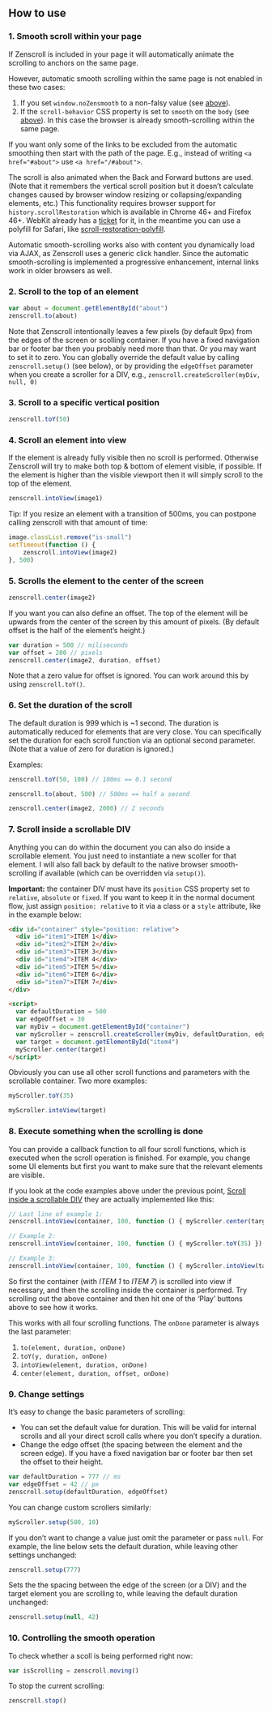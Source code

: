## How to use


### 1. Smooth scroll within your page

If Zenscroll is included in your page it will automatically animate the scrolling to anchors on the same page.

However, automatic smooth scrolling within the same page is not enabled in these two cases:

1. If you set `window.noZensmooth` to a non-falsy value (see [above](#disablingautomaticsmoothingonlocallinks)).
2. If the `scroll-behavior` CSS property is set to `smooth` on the `body` (see [above](#enablingnativesmooth-scrollinginthebrowser)). In this case the browser is already smooth-scrolling within the same page.

If you want only some of the links to be excluded from the automatic smoothing then start with the path of the page. E.g., instead of writing `<a href="#about">` use `<a href="/#about">`.
	
The scroll is also animated when the Back and Forward buttons are used. (Note that it remembers the vertical scroll position but it doesn’t calculate changes caused by browser window resizing or collapsing/expanding elements, etc.) This functionality requires browser support for `history.scrollRestoration` which is available in Chrome 46+ and Firefox 46+. WebKit already has a [ticket](https://bugs.webkit.org/show_bug.cgi?id=147782) for it, in the meantime you can use a polyfill for Safari, like [scroll-restoration-polyfill](https://github.com/bfred-it/scroll-restoration-polyfill).

Automatic smooth-scrolling works also with content you dynamically load via AJAX, as Zenscroll uses a generic click handler. Since the automatic smooth-scrolling is implemented a progressive enhancement, internal links work in older browsers as well.


### 2. Scroll to the top of an element

````js
var about = document.getElementById("about")
zenscroll.to(about)
````

Note that Zenscroll intentionally leaves a few pixels (by default 9px) from the edges of the screen or scolling container. If you have a fixed navigation bar or footer bar then you probably need more than that. Or you may want to set it to zero. You can globally override the default value by calling `zenscroll.setup()` (see below), or by providing the `edgeOffset` parameter when you create a scroller for a DIV, e.g., `zenscroll.createScroller(myDiv, null, 0)`


### 3. Scroll to a specific vertical position

````js
zenscroll.toY(50)
````


### 4. Scroll an element into view 

If the element is already fully visible then no scroll is performed. Otherwise Zenscroll will try to make both top & bottom of element visible, if possible. If the element is higher than the visible viewport then it will simply scroll to the top of the element. 

````js
zenscroll.intoView(image1)
````

Tip: If you resize an element with a transition of 500ms, you can postpone calling zenscroll with that amount of time:

````js
image.classList.remove("is-small")
setTimeout(function () { 
    zenscroll.intoView(image2) 
}, 500)
````


### 5. Scrolls the element to the center of the screen

````js
zenscroll.center(image2)
````

If you want you can also define an offset. The top of the element will be upwards from the center of the screen by this amount of pixels. (By default offset is the half of the element’s height.)

````js
var duration = 500 // miliseconds
var offset = 200 // pixels
zenscroll.center(image2, duration, offset)
````

Note that a zero value for offset is ignored. You can work around this by using `zenscroll.toY()`.


### 6. Set the duration of the scroll

The default duration is 999 which is ~1 second. The duration is automatically reduced for elements that are very close. You can specifically set the duration for each scroll function via an optional second parameter. (Note that a value of zero for duration is ignored.)

Examples:

````js
zenscroll.toY(50, 100) // 100ms == 0.1 second
````

````js
zenscroll.to(about, 500) // 500ms == half a second
````

````js
zenscroll.center(image2, 2000) // 2 seconds
````


### 7. Scroll inside a scrollable DIV

Anything you can do within the document you can also do inside a scrollable element. You just need to instantiate a new scoller for that element. I will also fall back by default to the native browser smooth-scrolling if available (which can be overridden via `setup()`).

**Important:** the container DIV must have its `position` CSS property set to `relative`, `absolute` or `fixed`. If you want to keep it in the normal document flow, just assign `position: relative` to it via a class or a `style` attribute, like in the example below:

````html
<div id="container" style="position: relative">
  <div id="item1">ITEM 1</div>
  <div id="item2">ITEM 2</div>
  <div id="item3">ITEM 3</div>
  <div id="item4">ITEM 4</div>
  <div id="item5">ITEM 5</div>
  <div id="item6">ITEM 6</div>
  <div id="item7">ITEM 7</div>
</div>

<script>
  var defaultDuration = 500
  var edgeOffset = 30
  var myDiv = document.getElementById("container")
  var myScroller = zenscroll.createScroller(myDiv, defaultDuration, edgeOffset)
  var target = document.getElementById("item4")
  myScroller.center(target)
</script>
````

Obviously you can use all other scroll functions and parameters with the scrollable container. Two more examples:

````js
myScroller.toY(35)
````

````js
myScroller.intoView(target)
````


### 8. Execute something when the scrolling is done

You can provide a callback function to all four scroll functions, which is executed when the scroll operation is finished. For example, you change some UI elements but first you want to make sure that the relevant elements are visible.

If you look at the code examples above under the previous point, [Scroll inside a scrollable DIV](#7.scrollinsideascrollablediv) they are actually implemented like this:

````js
// Last line of example 1:
zenscroll.intoView(container, 100, function () { myScroller.center(target) })

// Example 2:
zenscroll.intoView(container, 100, function () { myScroller.toY(35) })

// Example 3:
zenscroll.intoView(container, 100, function () { myScroller.intoView(target) })
````

So first the container (with _ITEM 1_ to _ITEM 7_) is scrolled into view if necessary, and then the scrolling inside the container is performed. Try scrolling out the above container and then hit one of the ‘Play’ buttons above to see how it works.

This works with all four scrolling functions. The `onDone` parameter is always the last parameter:

1. `to(element, duration, onDone)`
1. `toY(y, duration, onDone)`
1. `intoView(element, duration, onDone)`
1. `center(element, duration, offset, onDone)`


### 9. Change settings

It’s easy to change the basic parameters of scrolling:

- You can set the default value for duration. This will be valid for internal scrolls and all your direct scroll calls where you don’t specify a duration.
- Change the edge offset (the spacing between the element and the screen edge). If you have a fixed navigation bar or footer bar then set the offset to their height.

````js
var defaultDuration = 777 // ms
var edgeOffset = 42 // px
zenscroll.setup(defaultDuration, edgeOffset)
````

You can change custom scrollers similarly:

````js
myScroller.setup(500, 10)
````

If you don’t want to change a value just omit the parameter or pass `null`. For example, the line below sets the default duration, while leaving other settings unchanged:

````js
zenscroll.setup(777)
````

Sets the the spacing between the edge of the screen (or a DIV) and the target element you are scrolling to, while leaving the default duration unchanged:

````js
zenscroll.setup(null, 42)
````


### 10. Controlling the smooth operation

To check whether a scoll is being performed right now:

````js
var isScrolling = zenscroll.moving()
````

To stop the current scrolling:

````js
zenscroll.stop()
````
